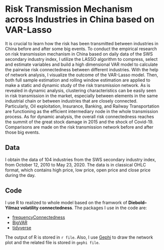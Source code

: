# Risk Transmission Mechanism across Industries in China based on VAR-Lasso

It is crucial to learn how the risk has been transmitted between industries in China before and after some big events. To conduct the empirical research on risk transmission mechanism in China based on daily data of the SWS secondary industry index, I utilize the LASSO algorithm to compress, select and estimate variables and build a high dimensional VAR model to calculate the pairwise risk connectedness between different industries. With the help of network analysis, I visualize the outcome of the VAR-Lasso model. Then, both full sample estimation and rolling window estimation are applied to make a static and dynamic study of the risk transmission network. As is revealed in dynamic analysis, clustering characteristics can be easily seen in risk transmission in the market, especially between elements in the same industrial chain or between industries that are closely connected. Particularly, Oil exploitation, Insurance, Banking, and Railway Transportation are functioning as the efficient intermediary node in the whole transmission process. As for dynamic analysis, the overall risk connectedness reaches the summit of the great stock damage in 2015 and the shock of Covid-19. Comparisons are made on the risk transmission network before and after those big events.

## Data

I obtain the data of 104 industries from the SWS secondary industry index, from October 12, 2010 to May 23, 2020. The data is in classical OHLC format, which contains high price, low price, open price and close price during the day.

## Code

I use R to realized to whole model based on the framwork of **Diebold–Yilmaz volatility connectedness**. The packages I use in the code are:

- [frequencyConnectedness](https://github.com/tomaskrehlik/frequencyConnectedness)
- [BigVAR](https://github.com/wbnicholson/BigVAR)
- [tidyverse](https://www.tidyverse.org/)

The output of R is stored in `r file`. Also, I use [Gephi](https://gephi.org/) to draw the network plot and the related file is stored in `gephi file`.